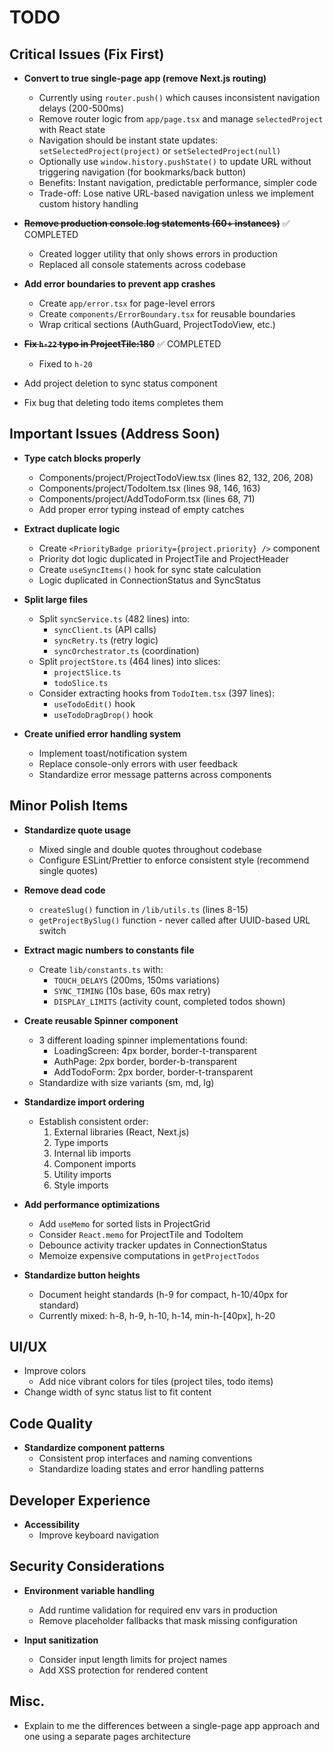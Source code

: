 # TODO

## Critical Issues (Fix First)

- **Convert to true single-page app (remove Next.js routing)**
  - Currently using `router.push()` which causes inconsistent navigation delays (200-500ms)
  - Remove router logic from `app/page.tsx` and manage `selectedProject` with React state
  - Navigation should be instant state updates: `setSelectedProject(project)` or `setSelectedProject(null)`
  - Optionally use `window.history.pushState()` to update URL without triggering navigation (for bookmarks/back button)
  - Benefits: Instant navigation, predictable performance, simpler code
  - Trade-off: Lose native URL-based navigation unless we implement custom history handling

- **~~Remove production console.log statements (60+ instances)~~** ✅ COMPLETED
  - Created logger utility that only shows errors in production
  - Replaced all console statements across codebase

- **Add error boundaries to prevent app crashes**
  - Create `app/error.tsx` for page-level errors
  - Create `components/ErrorBoundary.tsx` for reusable boundaries
  - Wrap critical sections (AuthGuard, ProjectTodoView, etc.)

- **~~Fix `h-22` typo in ProjectTile:180~~** ✅ COMPLETED
  - Fixed to `h-20`
 
- Add project deletion to sync status component
- Fix bug that deleting todo items completes them

## Important Issues (Address Soon)

- **Type catch blocks properly**
  - Components/project/ProjectTodoView.tsx (lines 82, 132, 206, 208)
  - Components/project/TodoItem.tsx (lines 98, 146, 163)
  - Components/project/AddTodoForm.tsx (lines 68, 71)
  - Add proper error typing instead of empty catches

- **Extract duplicate logic**
  - Create `<PriorityBadge priority={project.priority} />` component
  - Priority dot logic duplicated in ProjectTile and ProjectHeader
  - Create `useSyncItems()` hook for sync state calculation
  - Logic duplicated in ConnectionStatus and SyncStatus

- **Split large files**
  - Split `syncService.ts` (482 lines) into:
    - `syncClient.ts` (API calls)
    - `syncRetry.ts` (retry logic)
    - `syncOrchestrator.ts` (coordination)
  - Split `projectStore.ts` (464 lines) into slices:
    - `projectSlice.ts`
    - `todoSlice.ts`
  - Consider extracting hooks from `TodoItem.tsx` (397 lines):
    - `useTodoEdit()` hook
    - `useTodoDragDrop()` hook

- **Create unified error handling system**
  - Implement toast/notification system
  - Replace console-only errors with user feedback
  - Standardize error message patterns across components

## Minor Polish Items

- **Standardize quote usage**
  - Mixed single and double quotes throughout codebase
  - Configure ESLint/Prettier to enforce consistent style (recommend single quotes)

- **Remove dead code**
  - `createSlug()` function in `/lib/utils.ts` (lines 8-15)
  - `getProjectBySlug()` function - never called after UUID-based URL switch

- **Extract magic numbers to constants file**
  - Create `lib/constants.ts` with:
    - `TOUCH_DELAYS` (200ms, 150ms variations)
    - `SYNC_TIMING` (10s base, 60s max retry)
    - `DISPLAY_LIMITS` (activity count, completed todos shown)

- **Create reusable Spinner component**
  - 3 different loading spinner implementations found:
    - LoadingScreen: 4px border, border-t-transparent
    - AuthPage: 2px border, border-b-transparent
    - AddTodoForm: 2px border, border-t-transparent
  - Standardize with size variants (sm, md, lg)

- **Standardize import ordering**
  - Establish consistent order:
    1. External libraries (React, Next.js)
    2. Type imports
    3. Internal lib imports
    4. Component imports
    5. Utility imports
    6. Style imports

- **Add performance optimizations**
  - Add `useMemo` for sorted lists in ProjectGrid
  - Consider `React.memo` for ProjectTile and TodoItem
  - Debounce activity tracker updates in ConnectionStatus
  - Memoize expensive computations in `getProjectTodos`

- **Standardize button heights**
  - Document height standards (h-9 for compact, h-10/40px for standard)
  - Currently mixed: h-8, h-9, h-10, h-14, min-h-[40px], h-20

## UI/UX

- Improve colors
  - Add nice vibrant colors for tiles (project tiles, todo items)
- Change width of sync status list to fit content

## Code Quality

- **Standardize component patterns**
  - Consistent prop interfaces and naming conventions
  - Standardize loading states and error handling patterns

## Developer Experience

- **Accessibility**
  - Improve keyboard navigation

## Security Considerations

- **Environment variable handling**
  - Add runtime validation for required env vars in production
  - Remove placeholder fallbacks that mask missing configuration

- **Input sanitization**
  - Consider input length limits for project names
  - Add XSS protection for rendered content

## Misc.

- Explain to me the differences between a single-page app approach and one using a separate pages architecture
